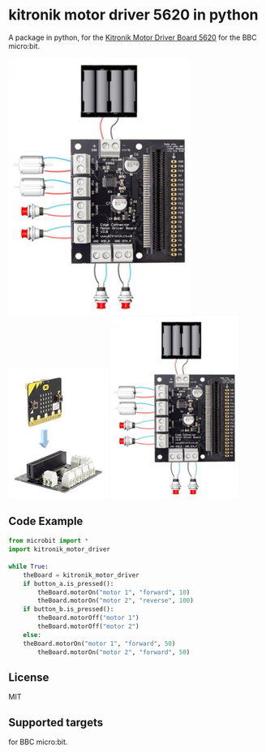 # kitronik motor driver 5620 in python
A package in python, for the [Kitronik Motor Driver Board 5620](https://kitronik.co.uk/products/5620-motor-driver-board-for-the-bbc-microbit-v2) for the BBC micro:bit.

![logo](https://github.com/mimidbe/kitronik-motor-driver-5620-in-python/blob/main/images/circuit.png?v=4&s=100) ![logo](https://github.com/mimidbe/kitronik-motor-driver-5620-in-python/blob/main/images/circuit1.jpg)
<img src="https://github.com/mimidbe/kitronik-motor-driver-5620-in-python/blob/main/images/circuit.png" height="50%" width="50%">


## Code Example
```Python
from microbit import *
import kitronik_motor_driver

while True:
    theBoard = kitronik_motor_driver
    if button_a.is_pressed():
        theBoard.motorOn("motor 1", "forward", 10)
        theBoard.motorOn("motor 2", "reverse", 100)
    if button_b.is_pressed():
        theBoard.motorOff("motor 1")
        theBoard.motorOff("motor 2")
    else:
	theBoard.motorOn("motor 1", "forward", 50)
        theBoard.motorOn("motor 2", "forward", 50)
```

## License
MIT

## Supported targets
for BBC micro:bit.
